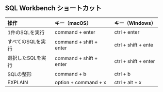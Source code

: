 ## SQL Workbench ショートカット

|  操作            |  キー（macOS）              |  キー（Windows）                  |
|:-----------------|:--------------------------|:---------------------|
|  1件のSQLを実行    |  command + enter          |  ctrl + enter   |
|  すべてのSQLを実行  |  command + shift + enter  |  ctrl + shift + ente   |
|  選択したSQLを実行  |  command + shift + enter  |  ctrl + shift + enter   |
|  SQLの整形         |  command + b              |  ctrl + b   |
|  EXPLAIN          |  option + command + x     |  ctrl + alt + x   |


